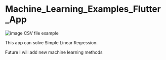 # Machine_Learning_Examples_Flutter_App

![image](https://user-images.githubusercontent.com/59209205/192143615-23240cb2-6116-4011-8675-ce267e826964.png)
CSV file example

This app can solve Simple Linear Regression.

Future I will add new machine learning methods
